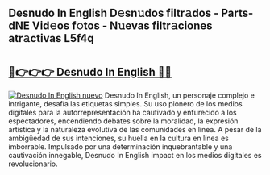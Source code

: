 ## Desnudo In English D𝚎sn𝚞dos filtr𝚊dos - Parts-dNE Vid𝚎os f𝚘tos - N𝚞evas filtr𝚊ciones atr𝚊ctivas L5f4q

# <h2><a href="http://mb0cuu.tromn.icu/?c=Desnudo+In+English">🔗👉👉👉 Desnudo In English 🔗🔗</a></h2>

[![Desnudo In English nuevo](https://i.imgur.com/pEAQMta.gif)](http://mb0cuu.tromn.icu/?c=Desnudo+In+English)
Desnudo In English, un personaje complejo e intrigante, desafía las etiquetas simples. Su uso pionero de los medios digitales para la autorrepresentación ha cautivado y enfurecido a los espectadores, encendiendo debates sobre la moralidad, la expresión artística y la naturaleza evolutiva de las comunidades en línea. A pesar de la ambigüedad de sus intenciones, su huella en la cultura en línea es imborrable. Impulsado por una determinación inquebrantable y una cautivación innegable, Desnudo In English impact en los medios digitales es revolucionario.
